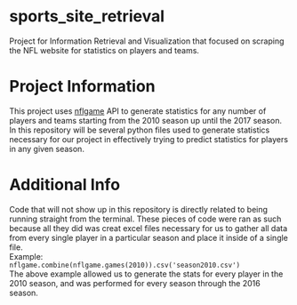 # sports_site_retrieval
Project for Information Retrieval and Visualization that focused on scraping the NFL website for statistics on players and teams.

# Project Information #
This project uses [nflgame](https://github.com/BurntSushi/nflgame/blob/master/README.md) API to generate statistics for any number of players and teams starting from the 2010 season up until the 2017 season. In this repository will be several python files used to generate statistics necessary for our project in effectively trying to predict statistics for players in any given season.

# Additional Info #
Code that will not show up in this repository is directly related to being running straight from the terminal. These pieces of code were ran as such because all they did was creat excel files necessary for us to gather all data from every single player in a particular season and place it inside of a single file.<br />
Example:<br />
`nflgame.combine(nflgame.games(2010)).csv('season2010.csv')`<br />
The above example allowed us to generate the stats for every player in the 2010 season, and was performed for every season through the 2016 season.
